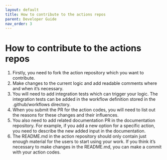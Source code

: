 ```yaml
---
layout: default
title: How to contribute to the actions repos
parent: Developer Guide
nav_order: 3
---
```


# How to contribute to the actions repos
1. Firstly, you need to fork the action repository which you want to contribute.
2. Make changes to the current logic and add readable comments where and when it’s necessary.
3. You will need to add integration tests which can trigger your logic. The integration tests can be added in the workflow definition stored in the .github/workflows directory.
4. When you submit the PR for the action codes, you will need to list out the reasons for these changes and their influences.
5. You also need to add related documentation PR in the documentation repository. For example, if you add a new option for a specific action, you need to describe the new added input in the documentation.
6. The README.md in the action repository should only contain just enough material for the users to start using your work. If you think it’s necessary to make changes in the README.md, you can make a commit with your action codes.
